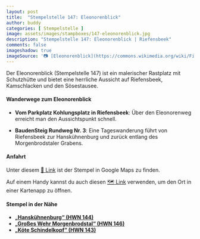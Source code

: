```yaml
---
layout: post
title:  "Stempelstelle 147: Eleonorenblick"
author: buddy
categories: [ Stempelstelle ]
image: assets/images/stampboxes/147-eleonorenblick.jpg
description: "Stempelstelle 147: Eleonorenblick | Riefensbeek"
comments: false
imageshadow: true
imageSource: '📷 [Eleonorenblick](https://commons.wikimedia.org/wiki/File:Eleonorenblick.jpg) von <a href="//commons.wikimedia.org/wiki/User:B.Thomas95" title="User:B.Thomas95">Thomas Binder</a> unter Lizenz [CC BY-SA 4.0](https://creativecommons.org/licenses/by-sa/4.0)'
---
```


Der Eleonorenblick (Stempelstelle 147) ist ein malerischer Rastplatz mit Schutzhütte und bietet eine herrliche Aussicht auf Riefensbeek, Kamschlacken und den Sösestausee. 

#### Wanderwege zum Eleonorenblick

- **Vom Parkplatz Kohlungsplatz in Riefensbeek**: Über den Eleonorenweg erreicht man den Aussichtspunkt schnell. 

- **BaudenSteig Rundweg Nr. 3**: Eine Tageswanderung führt von Riefensbeek zur Hanskühnenburg und zurück entlang des Morgenbrodstaler Grabens. 

#### Anfahrt

Unter diesem [📍 Link](https://www.google.com/maps/dir/?api=1&origin=&destination=51.75382%2C%2010.39834) ist der Stempel in Google Maps zu finden.

<div class="android-only">
  Auf einem Handy kannst du auch diesen 
  <a href="geo:51.75382,10.39834">🗺️ Link</a> 
  verwenden, um den Ort in einer Kartenapp zu öffnen.
  <p></p>
</div>

#### Stempel in der Nähe

- [**„Hanskühnenburg“ (HWN 144)**](/stempelstelle-144-hanskuehnenburg)
- [**„Großes Wehr Morgenbrodstal“ (HWN 146)**](/stempelstelle-146-grosses-wehr-morgenbrodstal)
- [**„Köte Schindelkopf“ (HWN 143)**](/stempelstelle-143-koete-schindelkopf)
